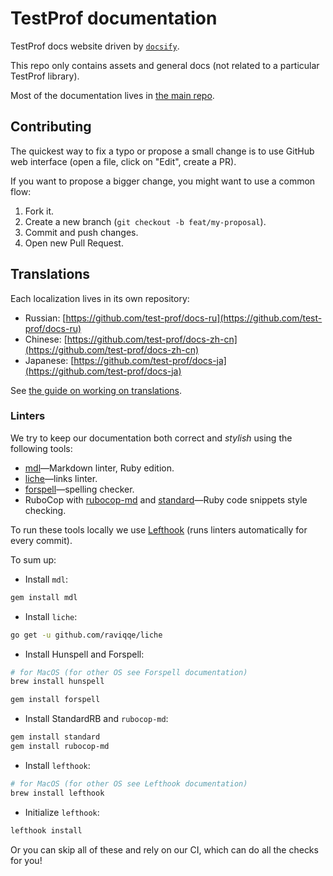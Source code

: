# TestProf documentation

TestProf docs website driven by [`docsify`](https://docsify.js.org/#/).

This repo only contains assets and general docs (not related to a particular TestProf library).

Most of the documentation lives in [the main repo](https://github.com/test-prof/test-prof/master/docs).

## Contributing

The quickest way to fix a typo or propose a small change is to use GitHub web interface (open a file, click on "Edit", create a PR).

If you want to propose a bigger change, you might want to use a common flow:

1. Fork it.
1. Create a new branch (`git checkout -b feat/my-proposal`).
1. Commit and push changes.
1. Open new Pull Request.

## Translations

Each localization lives in its own repository:

- Russian: [https://github.com/test-prof/docs-ru](https://github.com/test-prof/docs-ru)
- Chinese: [https://github.com/test-prof/docs-zh-cn](https://github.com/test-prof/docs-zh-cn)
- Japanese: [https://github.com/test-prof/docs-ja](https://github.com/test-prof/docs-ja)

See [the guide on working on translations](TRANSLATIONS.md).

### Linters

We try to keep our documentation both correct and _stylish_ using the following tools:

- [mdl](https://github.com/markdownlint/markdownlint)—Markdown linter, Ruby edition.
- [liche](https://github.com/raviqqe/liche)—links linter.
- [forspell](https://github.com/kkuprikov/forspell)—spelling checker.
- RuboCop with [rubocop-md](https://github.com/rubocop-hq/rubocop-md) and [standard](https://github.com/testdouble/standard)—Ruby code snippets style checking.

To run these tools locally we use [Lefthook](https://github.com/Arkweid/lefthook) (runs linters automatically for every commit).

To sum up:

- Install `mdl`:

```sh
gem install mdl
```

- Install `liche`:

```sh
go get -u github.com/raviqqe/liche
```

- Install Hunspell and Forspell:

```sh
# for MacOS (for other OS see Forspell documentation)
brew install hunspell

gem install forspell
```

- Install StandardRB and `rubocop-md`:

```sh
gem install standard
gem install rubocop-md
```

- Install `lefthook`:

```sh
# for MacOS (for other OS see Lefthook documentation)
brew install lefthook
```

- Initialize `lefthook`:

```sh
lefthook install
```

Or you can skip all of these and rely on our CI, which can do all the checks for you!
